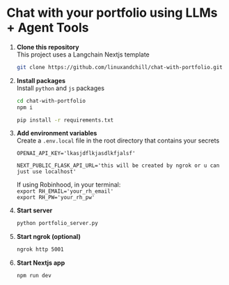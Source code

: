 # Chat with your portfolio using LLMs + Agent Tools

1. **Clone this repository**  
   This project uses a Langchain Nextjs template

   ```bash
   git clone https://github.com/linuxandchill/chat-with-portfolio.git
   ```

2. **Install packages**  
    Install `python` and `js` packages

   ```bash
   cd chat-with-portfolio
   npm i
   ```

   ```bash
   pip install -r requirements.txt
   ```

3. **Add environment variables**  
    Create a `.env.local` file in the root directory that contains your secrets

   `OPENAI_API_KEY='lkasjdflkjasdlkfjalsf'`

   `NEXT_PUBLIC_FLASK_API_URL='this will be created by ngrok or u can just use localhost'`

   If using Robinhood, in your terminal:  
    `export RH_EMAIL='your_rh_email'`  
   `export RH_PW='your_rh_pw'`

4. **Start server**

   ```bash
   python portfolio_server.py
   ```

5. **Start ngrok (optional)**

   ```bash
   ngrok http 5001
   ```

6. **Start Nextjs app**
   ```bash
   npm run dev
   ```
